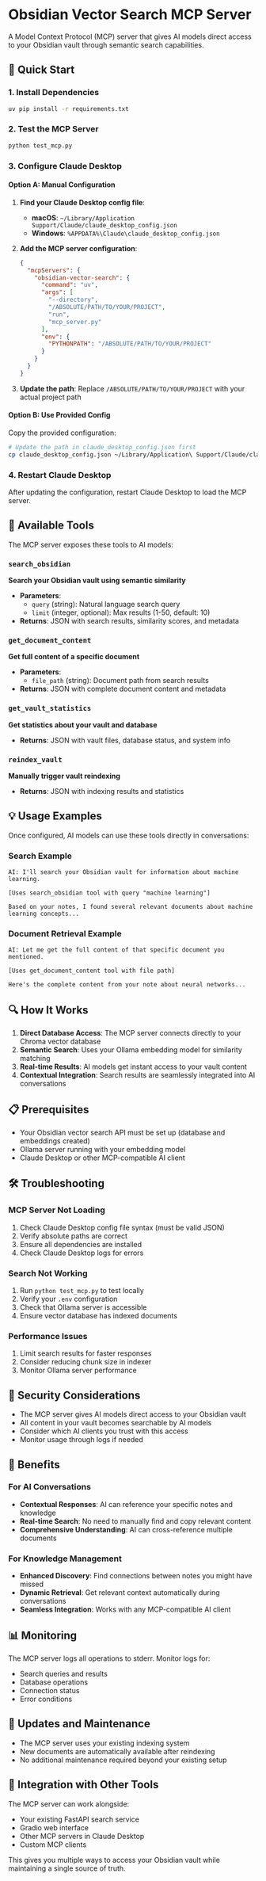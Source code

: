 # Obsidian Vector Search MCP Server

A Model Context Protocol (MCP) server that gives AI models direct access to your Obsidian vault through semantic search capabilities.

## 🚀 Quick Start

### 1. Install Dependencies

```bash
uv pip install -r requirements.txt
```

### 2. Test the MCP Server

```bash
python test_mcp.py
```

### 3. Configure Claude Desktop

#### Option A: Manual Configuration

1. **Find your Claude Desktop config file**:
   - **macOS**: `~/Library/Application Support/Claude/claude_desktop_config.json`
   - **Windows**: `%APPDATA%\Claude\claude_desktop_config.json`

2. **Add the MCP server configuration**:
   ```json
   {
     "mcpServers": {
       "obsidian-vector-search": {
         "command": "uv",
         "args": [
           "--directory",
           "/ABSOLUTE/PATH/TO/YOUR/PROJECT",
           "run",
           "mcp_server.py"
         ],
         "env": {
           "PYTHONPATH": "/ABSOLUTE/PATH/TO/YOUR/PROJECT"
         }
       }
     }
   }
   ```

3. **Update the path**: Replace `/ABSOLUTE/PATH/TO/YOUR/PROJECT` with your actual project path

#### Option B: Use Provided Config

Copy the provided configuration:
```bash
# Update the path in claude_desktop_config.json first
cp claude_desktop_config.json ~/Library/Application\ Support/Claude/claude_desktop_config.json
```

### 4. Restart Claude Desktop

After updating the configuration, restart Claude Desktop to load the MCP server.

## 🔧 Available Tools

The MCP server exposes these tools to AI models:

### `search_obsidian`
**Search your Obsidian vault using semantic similarity**
- **Parameters**:
  - `query` (string): Natural language search query
  - `limit` (integer, optional): Max results (1-50, default: 10)
- **Returns**: JSON with search results, similarity scores, and metadata

### `get_document_content`
**Get full content of a specific document**
- **Parameters**:
  - `file_path` (string): Document path from search results
- **Returns**: JSON with complete document content and metadata

### `get_vault_statistics`
**Get statistics about your vault and database**
- **Returns**: JSON with vault files, database status, and system info

### `reindex_vault`
**Manually trigger vault reindexing**
- **Returns**: JSON with indexing results and statistics

## 💡 Usage Examples

Once configured, AI models can use these tools directly in conversations:

### Search Example
```
AI: I'll search your Obsidian vault for information about machine learning.

[Uses search_obsidian tool with query "machine learning"]

Based on your notes, I found several relevant documents about machine learning concepts...
```

### Document Retrieval Example
```
AI: Let me get the full content of that specific document you mentioned.

[Uses get_document_content tool with file path]

Here's the complete content from your note about neural networks...
```

## 🔍 How It Works

1. **Direct Database Access**: The MCP server connects directly to your Chroma vector database
2. **Semantic Search**: Uses your Ollama embedding model for similarity matching
3. **Real-time Results**: AI models get instant access to your vault content
4. **Contextual Integration**: Search results are seamlessly integrated into AI conversations

## 📋 Prerequisites

- Your Obsidian vector search API must be set up (database and embeddings created)
- Ollama server running with your embedding model
- Claude Desktop or other MCP-compatible AI client

## 🛠️ Troubleshooting

### MCP Server Not Loading
1. Check Claude Desktop config file syntax (must be valid JSON)
2. Verify absolute paths are correct
3. Ensure all dependencies are installed
4. Check Claude Desktop logs for errors

### Search Not Working
1. Run `python test_mcp.py` to test locally
2. Verify your `.env` configuration
3. Check that Ollama server is accessible
4. Ensure vector database has indexed documents

### Performance Issues
1. Limit search results for faster responses
2. Consider reducing chunk size in indexer
3. Monitor Ollama server performance

## 🔐 Security Considerations

- The MCP server gives AI models direct access to your Obsidian vault
- All content in your vault becomes searchable by AI models
- Consider which AI clients you trust with this access
- Monitor usage through logs if needed

## 🎯 Benefits

### For AI Conversations
- **Contextual Responses**: AI can reference your specific notes and knowledge
- **Real-time Search**: No need to manually find and copy relevant content
- **Comprehensive Understanding**: AI can cross-reference multiple documents

### For Knowledge Management
- **Enhanced Discovery**: Find connections between notes you might have missed
- **Dynamic Retrieval**: Get relevant context automatically during conversations
- **Seamless Integration**: Works with any MCP-compatible AI client

## 📊 Monitoring

The MCP server logs all operations to stderr. Monitor logs for:
- Search queries and results
- Database operations
- Connection status
- Error conditions

## 🔄 Updates and Maintenance

- The MCP server uses your existing indexing system
- New documents are automatically available after reindexing
- No additional maintenance required beyond your existing setup

## 🤝 Integration with Other Tools

The MCP server can work alongside:
- Your existing FastAPI search service
- Gradio web interface
- Other MCP servers in Claude Desktop
- Custom MCP clients

This gives you multiple ways to access your Obsidian vault while maintaining a single source of truth.